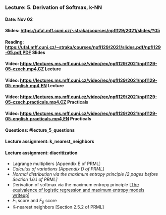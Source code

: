### Lecture: 5. Derivation of Softmax, k-NN
#### Date: Nov 02
#### Slides: https://ufal.mff.cuni.cz/~straka/courses/npfl129/2021/slides/?05
#### Reading: https://ufal.mff.cuni.cz/~straka/courses/npfl129/2021/slides.pdf/npfl129-05.pdf,PDF Slides
#### Video: https://lectures.ms.mff.cuni.cz/video/rec/npfl129/2021/npfl129-05-czech.mp4,CZ Lecture
#### Video: https://lectures.ms.mff.cuni.cz/video/rec/npfl129/2021/npfl129-05-english.mp4,EN Lecture
#### Video: https://lectures.ms.mff.cuni.cz/video/rec/npfl129/2021/npfl129-05-czech.practicals.mp4,CZ Practicals
#### Video: https://lectures.ms.mff.cuni.cz/video/rec/npfl129/2021/npfl129-05-english.practicals.mp4,EN Practicals
#### Questions: #lecture_5_questions
#### Lecture assignment: k_nearest_neighbors
#### Lecture assignment: diacritization

- Lagrange multipliers [Appendix E of PRML]
- _Calculus of variations [Appendix D of PRML]_
- _Normal distribution via the maximum entropy principle [2 pages before Section 1.6.1 of PRML]_
- Derivation of softmax via the maximum entropy principle [[The equivalence of logistic regression and maximum entropy models writeup](https://github.com/WinVector/Examples/blob/main/dfiles/LogisticRegressionMaxEnt.pdf)]
- $F_1$ score and $F_β$ score
- K-nearest neighbors [Section 2.5.2 of PRML]
